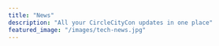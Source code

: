 ```yaml
---
title: "News"
description: "All your CircleCityCon updates in one place"
featured_image: "/images/tech-news.jpg"
---
```

